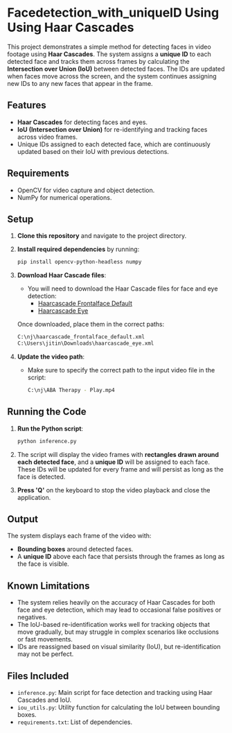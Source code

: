 # Facedetection_with_uniqueID Using Using Haar Cascades

This project demonstrates a simple method for detecting faces in video footage using **Haar Cascades**. The system assigns a **unique ID** to each detected face and tracks them across frames by calculating the **Intersection over Union (IoU)** between detected faces. The IDs are updated when faces move across the screen, and the system continues assigning new IDs to any new faces that appear in the frame.

## Features
- **Haar Cascades** for detecting faces and eyes.
- **IoU (Intersection over Union)** for re-identifying and tracking faces across video frames.
- Unique IDs assigned to each detected face, which are continuously updated based on their IoU with previous detections.

## Requirements
- OpenCV for video capture and object detection.
- NumPy for numerical operations.
  
## Setup

1. **Clone this repository** and navigate to the project directory.

2. **Install required dependencies** by running:
   ```bash
   pip install opencv-python-headless numpy
   ```

3. **Download Haar Cascade files**:
   - You will need to download the Haar Cascade files for face and eye detection:
     - [Haarcascade Frontalface Default](https://github.com/opencv/opencv/blob/master/data/haarcascades/haarcascade_frontalface_default.xml)
     - [Haarcascade Eye](https://github.com/opencv/opencv/blob/master/data/haarcascades/haarcascade_eye.xml)

   Once downloaded, place them in the correct paths:
   ```bash
   C:\nj\haarcascade_frontalface_default.xml
   C:\Users\jitin\Downloads\haarcascade_eye.xml
   ```

4. **Update the video path**:
   - Make sure to specify the correct path to the input video file in the script:
     ```bash
     C:\nj\ABA Therapy - Play.mp4
     ```

## Running the Code

1. **Run the Python script**:
   ```bash
   python inference.py
   ```

2. The script will display the video frames with **rectangles drawn around each detected face**, and a **unique ID** will be assigned to each face. These IDs will be updated for every frame and will persist as long as the face is detected.

3. **Press 'Q'** on the keyboard to stop the video playback and close the application.

## Output
The system displays each frame of the video with:
- **Bounding boxes** around detected faces.
- A **unique ID** above each face that persists through the frames as long as the face is visible.

## Known Limitations
- The system relies heavily on the accuracy of Haar Cascades for both face and eye detection, which may lead to occasional false positives or negatives.
- The IoU-based re-identification works well for tracking objects that move gradually, but may struggle in complex scenarios like occlusions or fast movements.
- IDs are reassigned based on visual similarity (IoU), but re-identification may not be perfect.

## Files Included
- `inference.py`: Main script for face detection and tracking using Haar Cascades and IoU.
- `iou_utils.py`: Utility function for calculating the IoU between bounding boxes.
- `requirements.txt`: List of dependencies.
